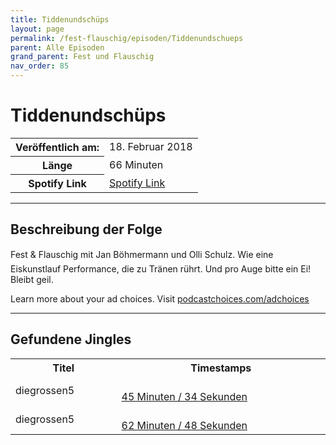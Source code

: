 ```yaml
---
title: Tiddenundschüps
layout: page
permalink: /fest-flauschig/episoden/Tiddenundschueps
parent: Alle Episoden
grand_parent: Fest und Flauschig
nav_order: 85
---
```


# Tiddenundschüps
<table class="resp-table dcf-table dcf-table-responsive dcf-table-bordered dcf-table-striped dcf-w-100%">
                    <tbody>
                        <tr>
                            <th scope="row">Veröffentlich am:</th>
                            <td data-label="Veröffentlich am:">18. Februar 2018</td>
                        </tr>
                        <tr>
                            <th scope="row">Länge </th>
                            <td data-label="Länge ">66 Minuten</td>
                        </tr><tr>
                                <th scope="row">Spotify Link</th>
                                <td data-label="Spotify Link"><a href="https://open.spotify.com/episode/7yVSKhq6LTcLwO3ISlSsRj">Spotify Link</a></td>
                            </tr></tbody>
                </table>

***

## Beschreibung der Folge

<div>
Fest &amp; Flauschig mit Jan Böhmermann und Olli Schulz. Wie eine Eiskunstlauf Performance, die zu Tränen rührt. Und pro Auge bitte ein Ei! Bleibt geil.<p> </p><p>Learn more about your ad choices. Visit <a href="https://podcastchoices.com/adchoices">podcastchoices.com/adchoices</a></p>  
</div>

***

## Gefundene Jingles

<table style="display: table;">
                                    <tr>
                                        <th class="tableColumnTitle">Titel</th>
                                        <th class="tableColumnTimestamps">Timestamps</th>
                                    </tr>
                                    <tr>
                                <td markdown="span"  class="tableColumnTitle">diegrossen5</td>
                                <td markdown="span" class="tableColumnTimestamps">
                                <br>
                                <a href="https://open.spotify.com/episode/7yVSKhq6LTcLwO3ISlSsRj?t=2734">
                                45 Minuten / 34 Sekunden</a>
                                </td></tr><tr>
                                <td markdown="span"  class="tableColumnTitle">diegrossen5</td>
                                <td markdown="span" class="tableColumnTimestamps">
                                <br>
                                <a href="https://open.spotify.com/episode/7yVSKhq6LTcLwO3ISlSsRj?t=3768">
                                62 Minuten / 48 Sekunden</a>
                                </td></tr></table>